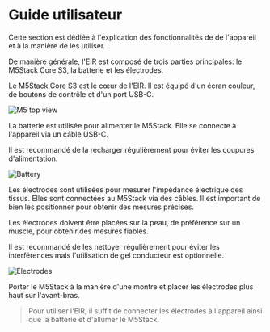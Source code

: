 # Guide utilisateur

Cette section est dédiée à l'explication des fonctionnalités de de l'appareil et à la manière de les utiliser.

De manière générale, l'EIR est composé de trois parties principales: le M5Stack Core S3, la batterie et les électrodes.
<procedure>
<tabs>
    <tab title="M5Stack Core S3">
        <p>Le M5Stack Core S3 est le cœur de l'EIR. Il est équipé d'un écran couleur, de boutons de contrôle et d'un port USB-C.</p>
        <img src="m5_1.png" alt="M5 top view"/>
    </tab>
    <tab title="Batterie">
        <p>La batterie est utilisée pour alimenter le M5Stack. Elle se connecte à l'appareil via un câble USB-C.</p>
        <p>Il est recommandé de la recharger régulièrement pour éviter les coupures d'alimentation.</p>
        <img src="batterie.png" alt="Battery"/>
    </tab>
    <tab title="Électrodes">
        <p>Les électrodes sont utilisées pour mesurer l'impédance électrique des tissus. Elles sont connectées au M5Stack via des câbles. Il est important de bien les positionner pour obtenir des mesures précises.</p>
        <p>Les électrodes doivent être placées sur la peau, de préférence sur un muscle, pour obtenir des mesures fiables.</p>
        <p>Il est recommandé de les nettoyer régulièrement pour éviter les interférences mais l'utilisation de gel conducteur est optionnelle.</p>
        <img src="Electrodes.png" alt="Electrodes"/>
    </tab>
</tabs>
</procedure>

<note>
Porter le M5Stack à la manière d'une montre et placer les électrodes plus haut sur l'avant-bras.
</note>

> Pour utiliser l'EIR, il suffit de connecter les électrodes à l'appareil ainsi que la batterie et d'allumer le M5Stack.
